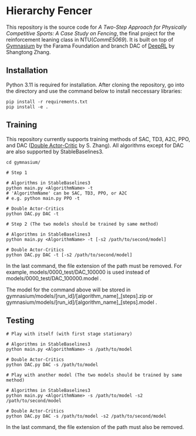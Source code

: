 # Hierarchy Fencer

This repository is the source code for _A Two-Step Approach for Physically Competitive Sports: A Case Study on Fencing_, the final project for the reinforcement leaning class in NTU(_CommE5069_). It is built on top of [Gymnasium](https://github.com/Farama-Foundation/Gymnasium) by the Farama Foundation and branch DAC of [DeepRL](https://github.com/ShangtongZhang/DeepRL/tree/DAC) by Shangtong Zhang.

## Installation

Python 3.11 is required for installation.
After cloning the repository, go into the directory and use the command below to install neccessary libraries:

```
pip install -r requirements.txt
pip install -e .
```

## Training

This repository currently supports training methods of SAC, TD3, A2C, PPO, and DAC ([Double Actor-Critic](https://arxiv.org/abs/1904.12691) by S. Zhang). All algorithms except for DAC are also supported by StableBaselines3.

```
cd gymnasium/

# Step 1

# Algorithms in StableBaselines3
python main.py <AlgorithmName> -t
# 'AlgorithmName' can be SAC, TD3, PPO, or A2C
# e.g. python main.py PPO -t

# Double Actor-Critics
python DAC.py DAC -t

# Step 2 (The two models should be trained by same method)

# Algorithms in StableBaselines3
python main.py <AlgorithmName> -t [-s2 /path/to/second/model]

# Double Actor-Critics
python DAC.py DAC -t [-s2 /path/to/second/model]
```

In the last command, the file extension of the path must be removed. For example, models/0000_test/DAC_100000 is used instead of models/0000_test/DAC_100000.model .

The model for the command above will be stored in gymnasium/models/\[run_id\]/\[algorithm_name\]\_\[steps\].zip or gymnasium/models/\[run_id\]/\[algorithm_name\]\_\[steps\].model .

## Testing

```
# Play with itself (with first stage stationary)

# Algorithms in StableBaselines3
python main.py <AlgorithmName> -s /path/to/model

# Double Actor-Critics
python DAC.py DAC -s /path/to/model

# Play with another model (The two models should be trained by same method)

# Algorithms in StableBaselines3
python main.py <AlgorithmName> -s /path/to/model -s2 /path/to/second/model

# Double Actor-Critics
python DAC.py DAC -s /path/to/model -s2 /path/to/second/model
```

In the last command, the file extension of the path must also be removed.
